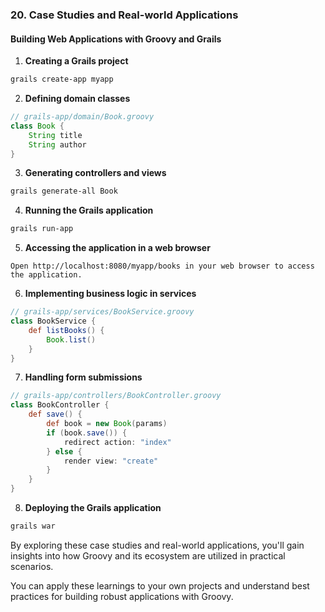 

### 20. Case Studies and Real-world Applications

#### Building Web Applications with Groovy and Grails

1. **Creating a Grails project**

```bash
grails create-app myapp
```

2. **Defining domain classes**

```groovy
// grails-app/domain/Book.groovy
class Book {
    String title
    String author
}
```

3. **Generating controllers and views**

```bash
grails generate-all Book
```

4. **Running the Grails application**

```bash
grails run-app
```

5. **Accessing the application in a web browser**

```text
Open http://localhost:8080/myapp/books in your web browser to access the application.
```

6. **Implementing business logic in services**

```groovy
// grails-app/services/BookService.groovy
class BookService {
    def listBooks() {
        Book.list()
    }
}
```

7. **Handling form submissions**

```groovy
// grails-app/controllers/BookController.groovy
class BookController {
    def save() {
        def book = new Book(params)
        if (book.save()) {
            redirect action: "index"
        } else {
            render view: "create"
        }
    }
}
```

8. **Deploying the Grails application**

```bash
grails war
```

By exploring these case studies and real-world applications, 
you'll gain insights into how Groovy and its ecosystem are utilized in practical scenarios. 

You can apply these learnings to your own projects and understand best practices for building robust applications with Groovy.
